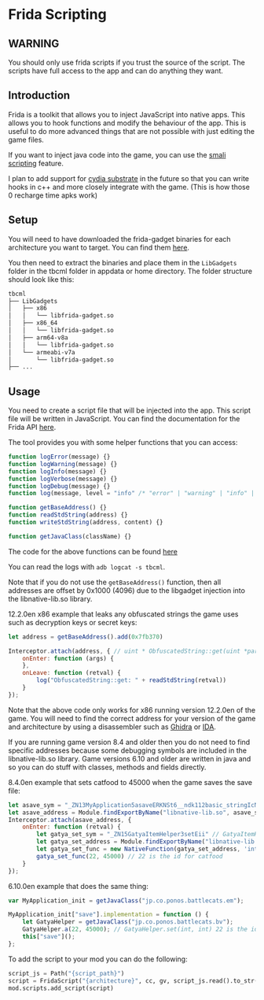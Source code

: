 # Frida Scripting

## WARNING

You should only use frida scripts if you trust the source of the script. The scripts have full access to the app and can do anything they want.

## Introduction

Frida is a toolkit that allows you to inject JavaScript into native apps. This allows you to hook functions and modify the behaviour of the app. This is useful to do more advanced things that are not possible with just editing the game files.

If you want to inject java code into the game, you can use the [smali scripting](smali_scripting.md) feature.

I plan to add support for [cydia substrate](http://www.cydiasubstrate.com/) in the future so that you can write hooks in c++ and more closely integrate with the game. (This is how those 0 recharge time apks work)

## Setup

You will need to have downloaded the frida-gadget binaries for each architecture you want to target. You can find them [here](https://github.com/frida/frida/releases).

You then need to extract the binaries and place them in the `LibGadgets` folder in the tbcml folder in appdata or home directory. The folder structure should look like this:

```bash
tbcml
├── LibGadgets
│   ├── x86
│   │   └── libfrida-gadget.so
│   ├── x86_64
│   │   └── libfrida-gadget.so
│   ├── arm64-v8a
│   │   └── libfrida-gadget.so
│   └── armeabi-v7a
│       └── libfrida-gadget.so
├── ...
```

## Usage

You need to create a script file that will be injected into the app. This script file will be written in JavaScript. You can find the documentation for the Frida API [here](https://frida.re/docs/javascript-api/).

The tool provides you with some helper functions that you can access:

```javascript
function logError(message) {}
function logWarning(message) {}
function logInfo(message) {}
function logVerbose(message) {}
function logDebug(message) {}
function log(message, level = "info" /* "error" | "warning" | "info" | "verbose" | "debug" */) {}

function getBaseAddress() {}
function readStdString(address) {}
function writeStdString(address, content) {}

function getJavaClass(className) {}
```

The code for the above functions can be found [here](https://github.com/fieryhenry/tbcml/blob/master/src/tbcml/core/mods/frida_script.py)

You can read the logs with `adb logcat -s tbcml`.

Note that if you do not use the `getBaseAddress()` function, then all addresses are offset by 0x1000 (4096) due to the libgadget injection into the libnative-lib.so library.

12.2.0en x86 example that leaks any obfuscated strings the game uses such as decryption keys or secret keys:

```javascript
let address = getBaseAddress().add(0x7fb370)

Interceptor.attach(address, { // uint * ObfuscatedString::get(uint *param_1,byte **param_2)
    onEnter: function (args) {
    },
    onLeave: function (retval) {
        log("ObfuscatedString::get: " + readStdString(retval))
    }
});
```

Note that the above code only works for x86 running version 12.2.0en of the game. You will need to find the correct address for your version of the game and architecture by using a disassembler such as [Ghidra](https://ghidra-sre.org/) or [IDA](https://www.hex-rays.com/products/ida/).

If you are running game version 8.4 and older then you do not need to find specific addresses because some debugging symbols are included in the libnative-lib.so library. Game versions 6.10 and older are written in java and so you can do stuff with classes, methods and fields directly.

8.4.0en example that sets catfood to 45000 when the game saves the save file:

```javascript
let asave_sym = "_ZN13MyApplication5asaveERKNSt6__ndk112basic_stringIcNS0_11char_traitsIcEENS0_9allocatorIcEEEE" // MyApplication::asave(std::__ndk1::basic_string<char, std::__ndk1::char_traits<char>, std::__ndk1::allocator<char>> const&)
let asave_address = Module.findExportByName("libnative-lib.so", asave_sym)
Interceptor.attach(asave_address, {
    onEnter: function (retval) {
        let gatya_set_sym = "_ZN15GatyaItemHelper3setEii" // GatyaItemHelper::set(int, int)
        let gatya_set_address = Module.findExportByName("libnative-lib.so", gatya_set_sym)
        let gatya_set_func = new NativeFunction(gatya_set_address, 'int', ["int", 'int'])
        gatya_set_func(22, 45000) // 22 is the id for catfood
    }
});
```

6.10.0en example that does the same thing:

```javascript
var MyApplication_init = getJavaClass("jp.co.ponos.battlecats.em");

MyApplication_init["save"].implementation = function () {
    let GatyaHelper = getJavaClass("jp.co.ponos.battlecats.bv");
    GatyaHelper.a(22, 45000); // GatyaHelper.set(int, int) 22 is the id for catfood
    this["save"]();
};
```

To add the script to your mod you can do the following:

```python
script_js = Path("{script_path}")
script = FridaScript("{architecture}", cc, gv, script_js.read().to_str(), "{script_name}", mod)
mod.scripts.add_script(script)
```
